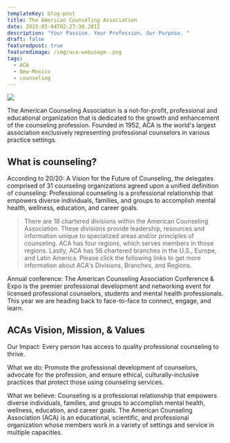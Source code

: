```yaml
---
templateKey: blog-post
title: The American Counseling Association
date: 2022-03-04T02:27:38.281Z
description: "Your Passion. Your Profession. Our Purpose. "
draft: false
featuredpost: true
featuredimage: /img/aca-webusage-.png
tags:
  - ACA
  - New-Mexico
  - counseling
---
```

![](/img/aca-webusage-.png)

The American Counseling Association is a not-for-profit, professional and educational organization that is dedicated to the growth and enhancement of the counseling profession. Founded in 1952, ACA is the world's largest association exclusively representing professional counselors in various practice settings.

## What is counseling?

According to 20/20: A Vision for the Future of Counseling, the delegates comprised of 31 counseling organizations agreed upon a unified definition of counseling: Professional counseling is a professional relationship that empowers diverse individuals, families, and groups to accomplish mental health, wellness, education, and career goals.

> There are 18 chartered divisions within the American Counseling Association. These divisions provide leadership, resources and information unique to specialized areas and/or principles of counseling.  ACA has four regions, which serves members in those regions.  Lastly, ACA has 56 chartered branches in the U.S., Europe, and Latin America.  Please click the following links to get more information about ACA's Divisions, Branches, and Regions.

Annual conference: The American Counseling Association Conference & Expo is the premier professional development and networking event for licensed professional counselors, students and mental health professionals. This year we are heading back to face-to-face to connect, engage, and learn.

## ACAs Vision, Mission, & Values

Our Impact: Every person has access to quality professional counseling to thrive.

What we do: Promote the professional development of counselors, advocate for the profession, and ensure ethical, culturally-inclusive practices that protect those using counseling services.

What we believe: Counseling is a professional relationship that empowers diverse individuals, families, and groups to accomplish mental health, wellness, education, and career goals.  The American Counseling Association (ACA) is an educational, scientific, and professional organization whose members work in a variety of settings and service in multiple capacities.